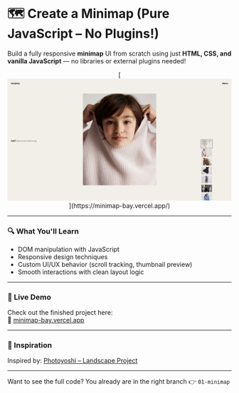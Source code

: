 # 🗺️ Create a Minimap (Pure JavaScript – No Plugins!)

Build a fully responsive **minimap** UI from scratch using just **HTML, CSS, and vanilla JavaScript** — no libraries or external plugins needed!

<p align="center">
  [<img src="assets/screenshot.png" height="auto" />](https://minimap-bay.vercel.app/)
</p>

---

### 🔍 What You'll Learn
- DOM manipulation with JavaScript
- Responsive design techniques
- Custom UI/UX behavior (scroll tracking, thumbnail preview)
- Smooth interactions with clean layout logic

---

### 🚀 Live Demo  
Check out the finished project here:  
🔗 [minimap-bay.vercel.app](https://minimap-bay.vercel.app/)

---

### 🎨 Inspiration  
Inspired by: [Photoyoshi – Landscape Project](https://photoyoshi.com/landscape/)

---

Want to see the full code? You already are in the right branch 👉 `01-minimap`

